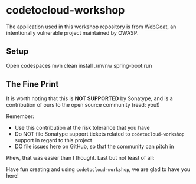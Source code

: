 # codetocloud-workshop

The application used in this workshop repository is from [WebGoat](https://github.com/WebGoat/WebGoat), an intentionally vulnerable project maintained by OWASP.

## Setup
Open codespaces
mvn clean install
./mvnw spring-boot:run

## The Fine Print

It is worth noting that this is **NOT SUPPORTED** by Sonatype, and is a contribution of ours
to the open source community (read: you!)

Remember:

* Use this contribution at the risk tolerance that you have
* Do NOT file Sonatype support tickets related to `codetocloud-workshop` support in regard to this project
* DO file issues here on GitHub, so that the community can pitch in

Phew, that was easier than I thought. Last but not least of all:

Have fun creating and using `codetocloud-workshop`, we are glad to have you here!
